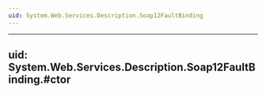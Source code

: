 ```yaml
---
uid: System.Web.Services.Description.Soap12FaultBinding
---
```


---
uid: System.Web.Services.Description.Soap12FaultBinding.#ctor
---

